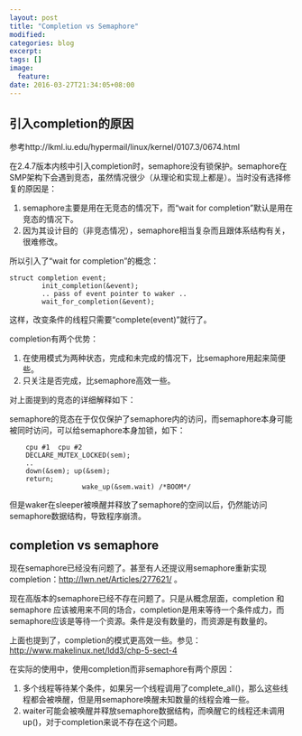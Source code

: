 ```yaml
---
layout: post
title: "Completion vs Semaphore"
modified:
categories: blog
excerpt:
tags: []
image:
  feature:
date: 2016-03-27T21:34:05+08:00
---
```


## 引入completion的原因

参考http://lkml.iu.edu/hypermail/linux/kernel/0107.3/0674.html

在2.4.7版本内核中引入completion时，semaphore没有锁保护。semaphore在SMP架构下会遇到竞态，虽然情况很少（从理论和实现上都是）。当时没有选择修复的原因是：

1. semaphore主要是用在无竞态的情况下，而“wait for completion”默认是用在竞态的情况下。
2. 因为其设计目的（非竞态情况），semaphore相当复杂而且跟体系结构有关，很难修改。

所以引入了“wait for completion”的概念：

```
struct completion event; 
        init_completion(&event); 
        .. pass of event pointer to waker .. 
        wait_for_completion(&event); 
```

这样，改变条件的线程只需要“complete(event)”就行了。

completion有两个优势：

1. 在使用模式为两种状态，完成和未完成的情况下，比semaphore用起来简便些。
2. 只关注是否完成，比semaphore高效一些。

对上面提到的竞态的详细解释如下：

semaphore的竞态在于仅仅保护了semaphore内的访问，而semaphore本身可能被同时访问，可以给semaphore本身加锁，如下：

        cpu #1	cpu #2 
        DECLARE_MUTEX_LOCKED(sem); 
        .. 
        down(&sem);	up(&sem); 
        return; 
                      wake_up(&sem.wait) /*BOOM*/ 
                                        
但是waker在sleeper被唤醒并释放了semaphore的空间以后，仍然能访问semaphore数据结构，导致程序崩溃。

## completion vs semaphore

现在semaphore已经没有问题了。甚至有人还提议用semaphore重新实现completion：http://lwn.net/Articles/277621/ 。

现在高版本的semaphore已经不存在问题了。只是从概念层面，completion 和semaphore 应该被用来不同的场合，completion是用来等待一个条件成力，而semaphore应该是等待一个资源。条件是没有数量的，而资源是有数量的。

上面也提到了，completion的模式更高效一些。参见：http://www.makelinux.net/ldd3/chp-5-sect-4

在实际的使用中，使用completion而非semaphore有两个原因：

1. 多个线程等待某个条件，如果另一个线程调用了complete_all()，那么这些线程都会被唤醒，但是用semaphore唤醒未知数量的线程会难一些。
2. waiter可能会被唤醒并释放semaphore数据结构，而唤醒它的线程还未调用up()，对于completion来说不存在这个问题。